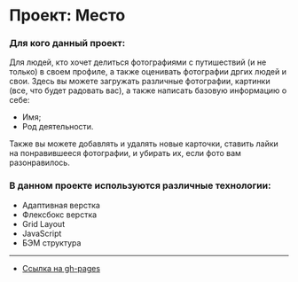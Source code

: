 # Проект: Место

### Для кого данный проект: 
Для людей, кто хочет делиться фотографиями с путишествий (и не только)
в своем профиле, а также оценивать фотографии дргих людей и свои.
Здесь вы можете загружать различные фотографии, картинки (все, что будет радовать вас),
а также написать базовую информацию о себе:
* Имя;
* Род деятельности. 

Также вы можете добавлять и удалять новые карточки, 
ставить лайки на понравившееся фотографии, и убирать их, если
фото вам разонравилось.

### В данном проекте используются различные технологии:

* Адаптивная верстка
* Флексбокс верстка
* Grid Layout
* JavaScript
* БЭМ структура
_____

* [Ссылка на gh-pages](https://mariamantusova.github.io/mesto/)
